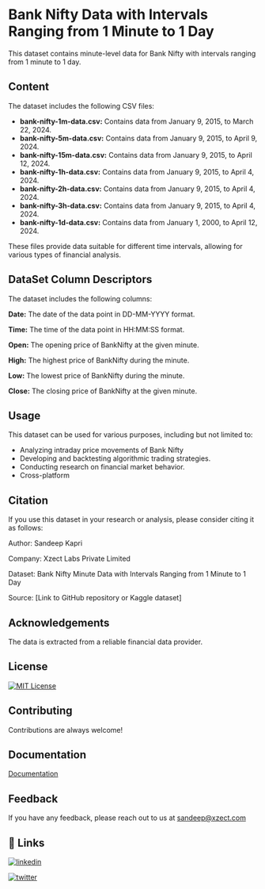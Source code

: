 # Bank Nifty Data with Intervals Ranging from 1 Minute to 1 Day

This dataset contains minute-level data for Bank Nifty with intervals ranging from 1 minute to 1 day.


## Content
The dataset includes the following CSV files:

- **bank-nifty-1m-data.csv:** Contains data from January 9, 2015, to March 22, 2024.
- **bank-nifty-5m-data.csv:** Contains data from January 9, 2015, to April 9, 2024.
- **bank-nifty-15m-data.csv:** Contains data from January 9, 2015, to April 12, 2024.
- **bank-nifty-1h-data.csv:** Contains data from January 9, 2015, to April 4, 2024.
- **bank-nifty-2h-data.csv:** Contains data from January 9, 2015, to April 4, 2024.
- **bank-nifty-3h-data.csv:** Contains data from January 9, 2015, to April 4, 2024.
- **bank-nifty-1d-data.csv:** Contains data from January 1, 2000, to April 12, 2024.

These files provide data suitable for different time intervals, allowing for various types of financial analysis.

## DataSet Column Descriptors
The dataset includes the following columns:

**Date:** The date of the data point in DD-MM-YYYY format.

**Time:** The time of the data point in HH:MM:SS format.

**Open:** The opening price of BankNifty at the given minute.

**High:** The highest price of BankNifty during the minute.

**Low:** The lowest price of BankNifty during the minute.

**Close:** The closing price of BankNifty at the given minute.


## Usage
This dataset can be used for various purposes, including but not limited to:
- Analyzing intraday price movements of Bank Nifty
- Developing and backtesting algorithmic trading strategies.
- Conducting research on financial market behavior.
- Cross-platform


## Citation
If you use this dataset in your research or analysis, please consider citing it as follows:

Author: Sandeep Kapri

Company: Xzect Labs Private Limited

Dataset: Bank Nifty Minute Data with Intervals Ranging from 1 Minute to 1 Day

Source: [Link to GitHub repository or Kaggle dataset]


## Acknowledgements

The data is extracted from a reliable financial data provider.


## License

[![MIT License](https://img.shields.io/badge/License-MIT-green.svg)](https://choosealicense.com/licenses/mit/)


## Contributing

Contributions are always welcome!


## Documentation

[Documentation](https://linktodocumentation)


## Feedback

If you have any feedback, please reach out to us at sandeep@xzect.com


## 🔗 Links

[![linkedin](https://img.shields.io/badge/linkedin-0A66C2?style=for-the-badge&logo=linkedin&logoColor=white)](https://www.linkedin.com/in/sandeep-kapri/)

[![twitter](https://img.shields.io/badge/twitter-1DA1F2?style=for-the-badge&logo=twitter&logoColor=white)](https://twitter.com/sandeep_kapri)
